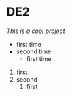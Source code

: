 # DE2

*This is a cool project*

* first time
* second time
  * first time
 
1. first
2. second
    1. first
